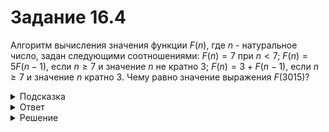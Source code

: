 # Задание 16.4

Алгоритм вычисления значения функции $F(n)$, где $n$ - натуральное число, задан следующими соотношениями:
$F(n) = 7$ при $n < 7$;
$F(n)=5F(n-1)$, если $n≥ 7$ и значение $n$ не кратно $3$;
$F(n)=3+F(n-1)$, если $n≥ 7$ и значение $n$ кратно $3$.
Чему равно значение выражения $F(3015)$?
<details>
<summary>Подсказка</summary>

```python
from sys import setrecursionlimit
setrecursionlimit(1000000)
```

</details>

<details>
<summary>Ответ</summary>
3016
</details>

<details>
<summary>Решение</summary>

```python
from sys import setrecursionlimit
setrecursionlimit(3015) 

def f(n):
  if n < 7: return 7
  if n % 3 == 0: return 3 + f(n-1)
  else: return 5 - f(n-1) 

print(f(3015))
```

</details>
